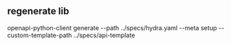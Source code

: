 
## regenerate lib
openapi-python-client generate --path ../specs/hydra.yaml --meta setup --custom-template-path ../specs/api-template


